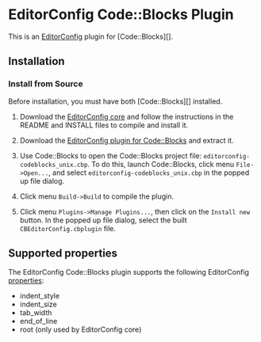# EditorConfig Code::Blocks Plugin

This is an [EditorConfig][] plugin for [Code::Blocks][].

## Installation

### Install from Source

Before installation, you must have both [Code::Blocks][] installed.

1.  Download the [EditorConfig core][] and follow the instructions in the README
    and INSTALL files to compile and install it.

2.  Download the [EditorConfig plugin for Code::Blocks][CBEditorConfig] and
    extract it.

3.  Use Code::Blocks to open the Code::Blocks project file:
    `editorconfig-codeblocks_unix.cbp`. To do this, launch Code::Blocks, click
    menu `File->Open...`, and select `editorconfig-codeblocks_unix.cbp` in the
    popped up file dialog.

4.  Click menu `Build->Build` to compile the plugin.

5.  Click menu `Plugins->Manage Plugins...`, then click on the `Install new`
    button. In the popped up file dialog, select the built
    `CBEditorConfig.cbplugin` file.

## Supported properties

The EditorConfig Code::Blocks plugin supports the following EditorConfig
[properties][]:

* indent_style
* indent_size
* tab_width
* end_of_line
* root (only used by EditorConfig core)


[CBEditorConfig]: https://github.com/editorconfig/editorconfig-codeblocks
[CodeBlocks]: http://www.codeblocks.org
[EditorConfig]: http://editorconfig.org
[EditorConfig core]: https://github.com/editorconfig/editorconfig
[properties]: http://editorconfig.org/#supported-properties

